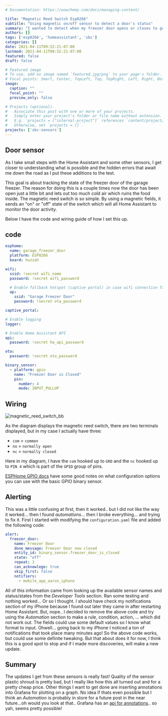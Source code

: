 ```yaml
---
# Documentation: https://wowchemy.com/docs/managing-content/

title: "Magnetic Reed Switch Esp8266"
subtitle: "Using magnetic on/off sensor to detect a door's status"
summary: "I wanted to detect when my freezer door opens or closes to get more data on when the tempurature drops. This also is an attempt at trying to create an alarm if the door is not closed all the way."
authors: []
tags: ['esp8266', 'homeassistant', 'sbc']
categories: []
date: 2021-04-11T09:52:21-07:00
lastmod: 2021-04-11T09:52:21-07:00
featured: false
draft: false

# Featured image
# To use, add an image named `featured.jpg/png` to your page's folder.
# Focal points: Smart, Center, TopLeft, Top, TopRight, Left, Right, BottomLeft, Bottom, BottomRight.
image:
  caption: ""
  focal_point: ""
  preview_only: false

# Projects (optional).
#   Associate this post with one or more of your projects.
#   Simply enter your project's folder or file name without extension.
#   E.g. `projects = ["internal-project"]` references `content/project/deep-learning/index.md`.
#   Otherwise, set `projects = []`.
projects: ['sbc-sensors']
---
```


## Door sensor

As I take small steps with the Home Assistant and some other sensors, I get closer to understanding what is possible and the hidden errors that await me down the road as I put these additions to the test.

This goal is about tracking the state of the freezer door of the garage freezer. The reason for doing this is a couple times now the door has been open just a little bit and lets out too much cold air which ruins the food inside. The magnetic reed switch is so simple. By using a magnetic fields, it sends an "on" or "off" state of the switch which will all Home Assistant to monitor the door activity.

Below I have the code and wiring guide of how I set this up.

## code

```yaml
esphome:
  name: garage_freezer_door
  platform: ESP8266
  board: huzzah

wifi:
  ssid: !secret wifi_name
  password: !secret wifi_password

  # Enable fallback hotspot (captive portal) in case wifi connection fails
  ap:
    ssid: "Garage Freezer Door"
    password: !secret ota_password

captive_portal:

# Enable logging
logger:

# Enable Home Assistant API
api:
  password: !secret ha_api_password

ota:
  password: !secret ota_password

binary_sensor:
  - platform: gpio
    name: "Freezer Door is Closed"
    pin:
      number: 4
      mode: INPUT_PULLUP
```

## Wiring

![magnetic_reed_switch_bb](/media/magnetic_reed_switch_bb.png)

As the diagram displays the magnetic reed switch, there are two terminals displayed, but in my case I actually have three:

* `com` = `common`
* `no` = `normally open`
* `nc` = `normally closed`

Here in my diagram, I have the `com` hooked up to `GRD` and the `nc` hooked up to `PIN 4` which is part of the `GPIO` group of pins.

[ESPHome GPIO docs](https://esphome.io/components/binary_sensor/gpio.html?highlight=gpio) have some good notes on what configuration options you can use with the basic GPIO binary sensor.

## Alerting

This was a little confusing at first, then it worked.. but I did not like the way it worked... then I found *automations*... then I broke everything... and trying to fix it.
First I started with modifying the `configuration.yaml` file and added the following code:

```yaml
alert:
  freezer_door:
    name: Freezer Door
    done_message: Freezer Door now closed
    entity_id: binary_sensor.freezer_door_is_closed
    state: "off"
    repeat: 1
    can_acknowlege: true
    skip_first: false
    notifiers:
      - mobile_app_aaron_iphone
```

All of this information came from looking up the available sensor names and status/states from the *Developer Tools* section. Ran some testing and nothing worked... Or so I thought. I should have check my notifications
section of my iPhone because I found out later they came in after restarting Home Assistant. But, nope.. I decided to remove the above code and try using the *Automation* section to make a rule, condition, action, ... which
did not work out. The fields could use some default values so I know what format to input. Ohwell... going back to my iPhone I noticed a ton of notifications that took place many minutes ago! So the above code works, but
could use some definite tweaking. But that about does it for now, I think this is a good spot to stop and if I made more discoveries, will make a new update.

## Summary

The updates I get from these sensors is really fast! Quality of the sensor plastic shroud is pretty bad, but I really like how this all turned out and for a pretty cheap price.
Other things I want to get done are inserting annotations into Grafana for plotting on a graph. No idea if thats even possible but I think an *Automation* is probably in store for
a future post in the near future...oh would you look at that.. Grafana has an [api for annotations](https://grafana.com/docs/grafana/latest/http_api/annotations/).. so yah, seems
pretty possible!

